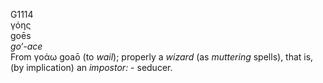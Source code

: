 G1114  
γόης  
goēs  
*go‘-ace*  
From γοάω goaō (to *wail*); properly a *wizard* (as *muttering* spells),
that is, (by implication) an *impostor:* - seducer.  
